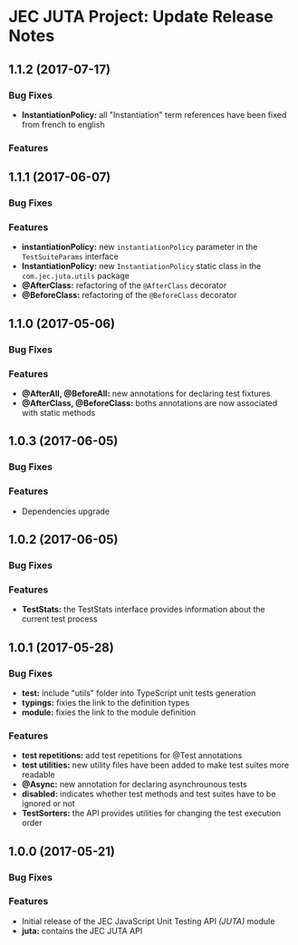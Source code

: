 # JEC JUTA Project: Update Release Notes

<a name="jec-juta-1.1.2"></a>
## **1.1.2** (2017-07-17)

### Bug Fixes

- **InstantiationPolicy:** all "Instantiation" term references have been fixed from french to english

### Features

<a name="jec-juta-1.1.1"></a>
## **1.1.1** (2017-06-07)

### Bug Fixes

### Features

- **instantiationPolicy:** new `instantiationPolicy` parameter in the `TestSuiteParams` interface
- **InstantiationPolicy:** new `InstantiationPolicy` static class in the `com.jec.juta.utils` package
- **@AfterClass:** refactoring of the `@AfterClass` decorator
- **@BeforeClass:** refactoring of the `@BeforeClass` decorator

<a name="jec-juta-1.1.0"></a>
## **1.1.0** (2017-05-06)

### Bug Fixes

### Features

- **@AfterAll, @BeforeAll:** new annotations for declaring test fixtures
- **@AfterClass, @BeforeClass:** boths annotations are now associated with static methods

<a name="jec-juta-1.0.3"></a>
## **1.0.3** (2017-06-05)

### Bug Fixes

### Features

- Dependencies upgrade

<a name="jec-juta-1.0.2"></a>
## **1.0.2** (2017-06-05)

### Bug Fixes

### Features

- **TestStats:** the TestStats interface provides information about the current test process

<a name="jec-juta-1.0.1"></a>
## **1.0.1** (2017-05-28)

### Bug Fixes

- **test:** include "utils" folder into TypeScript unit tests generation
- **typings:** fixies the link to the definition types
- **module:** fixies the link to the module definition

### Features

- **test repetitions:** add test repetitions for @Test annotations
- **test utilities:** new utility files have been added to make test suites more readable
- **@Async:** new annotation for declaring asynchrounous tests
- **disabled:** indicates whether test methods and test suites have to be ignored or not
- **TestSorters:** the API provides utilities for changing the test execution order

<a name="jec-juta-1.0.0"></a>
## **1.0.0** (2017-05-21)

### Bug Fixes

### Features

- Initial release of the JEC JavaScript Unit Testing API *(JUTA)* module
- **juta:** contains the JEC JUTA API